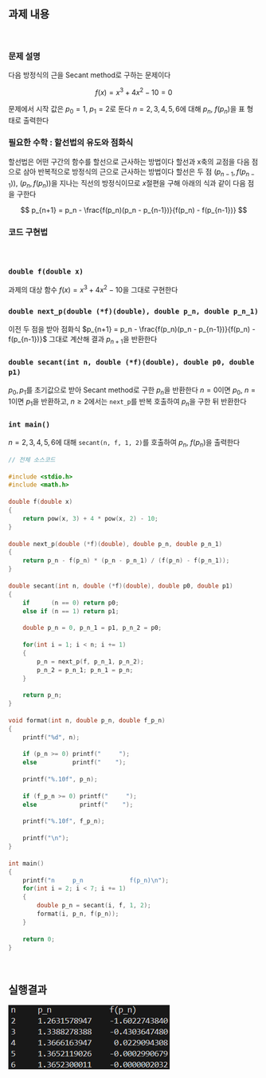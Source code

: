 ## 과제 내용
<br>

### **문제 설명**
다음 방정식의 근을 Secant method로 구하는 문제이다

$$
f(x) = x^3 + 4x^2 - 10 = 0
$$

문제에서 시작 값은 $p_0 = 1$, $p_1 = 2$로 둔다
$n=2,3,4,5,6$에 대해 $p_n$, $f(p_n)$을 표 형태로 출력한다
<br>

### **필요한 수학 : 할선법의 유도와 점화식**
할선법은 어떤 구간의 함수를 할선으로 근사하는 방법이다
할선과 x축의 교점을 다음 점으로 삼아 반복적으로 방정식의 근으로 근사하는 방법이다
할선은 두 점 $(p_{n-1}, f(p_{n-1}))$, $(p_n, f(p_n))$을 지나는 직선의 방정식이므로 $x$절편을 구해
아래의 식과 같이 다음 점을 구한다

$$
p_{n+1} = p_n - \frac{f(p_n)(p_n - p_{n-1})}{f(p_n) - f(p_{n-1})}
$$

### **코드 구현법**
<br>

### `double f(double x)`
과제의 대상 함수 $f(x)=x^3+4x^2-10$을 그대로 구현한다
<br>

### `double next_p(double (*f)(double), double p_n, double p_n_1)`
이전 두 점을 받아 점화식 $p_{n+1} = p_n - \frac{f(p_n)(p_n - p_{n-1})}{f(p_n) - f(p_{n-1})}$ 그대로 계산해
결과 $p_{n+1}$을 반환한다
<br>

### `double secant(int n, double (*f)(double), double p0, double p1)`
$p_0, p_1$를 초기값으로 받아 Secant method로 구한 $p_n$을 반환한다
$n=0$이면 $p_0$, $n=1$이면 $p_1$을 반환하고, $n\ge 2$에서는 `next_p`를 반복 호출하여 $p_n$을 구한 뒤 반환한다
<br>

### `int main()`
$n=2,3,4,5,6$에 대해 `secant(n, f, 1, 2)`를 호출하여 $p_n$, $f(p_n)$을 출력한다
<br>


```c
// 전체 소스코드

#include <stdio.h>
#include <math.h>

double f(double x)
{
    return pow(x, 3) + 4 * pow(x, 2) - 10;
}

double next_p(double (*f)(double), double p_n, double p_n_1)
{
    return p_n - f(p_n) * (p_n - p_n_1) / (f(p_n) - f(p_n_1));
}

double secant(int n, double (*f)(double), double p0, double p1)
{
    if      (n == 0) return p0;
    else if (n == 1) return p1;

    double p_n = 0, p_n_1 = p1, p_n_2 = p0;
    
    for(int i = 1; i < n; i += 1)
    {
        p_n = next_p(f, p_n_1, p_n_2);
        p_n_2 = p_n_1; p_n_1 = p_n;
    }

    return p_n;
}

void format(int n, double p_n, double f_p_n)
{
    printf("%d", n);
    
    if (p_n >= 0) printf("     ");
    else          printf("    ");

    printf("%.10f", p_n);

    if (f_p_n >= 0) printf("     ");
    else            printf("    ");

    printf("%.10f", f_p_n);

    printf("\n");
}

int main()
{
    printf("n     p_n             f(p_n)\n");
    for(int i = 2; i < 7; i += 1)
    {
        double p_n = secant(i, f, 1, 2);
        format(i, p_n, f(p_n));
    }

    return 0;
}
```
<br>

## 실행결과
![](./실행화면.png)